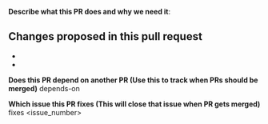 **Describe what this PR does and why we need it**:

Changes proposed in this pull request
 -
 -
 -

**Does this PR depend on another PR (Use this to track when PRs should be merged)**
depends-on <PR>

**Which issue this PR fixes (This will close that issue when PR gets merged)**
fixes <issue_number>